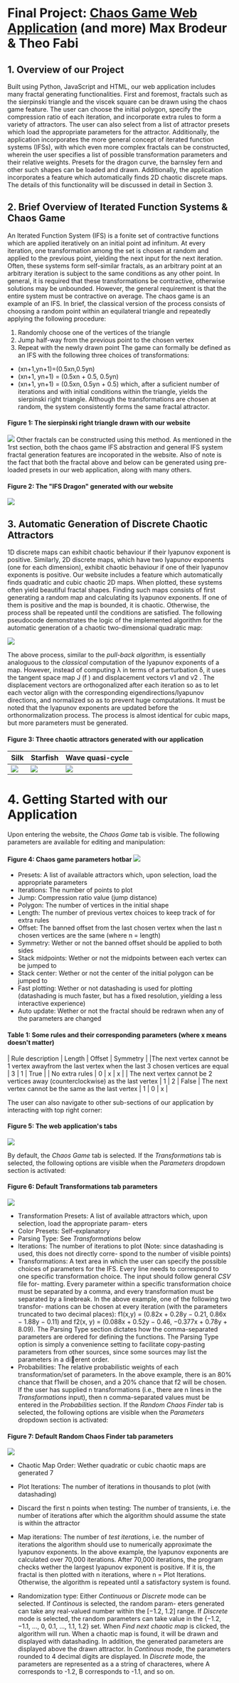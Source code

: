 # Final Project: [Chaos Game Web Application](https://fractal-generator.herokuapp.com/) (and more) Max Brodeur & Theo Fabi
## 1. Overview of our Project

Built using Python, JavaScript and HTML, our web application includes many fractal generating functionalities. First and foremost, fractals such as the sierpinski triangle and the viscek square can be drawn using the chaos game feature. The user can choose the initial polygon, specify the compression ratio of each iteration, and incorporate extra rules to form a variety of attractors. The user can also select from a list of attractor presets which load the appropriate parameters for the attractor. Additionally, the application incorporates the more general concept of iterated function systems (IFSs), with which even more complex fractals can be constructed, wherein the user specifies a list of possible transformation parameters and their relative weights. Presets for the dragon curve, the barnsley fern and other such shapes can be loaded and drawn.
Additionally, the application incorporates a feature which automatically finds 2D chaotic discrete maps. The details of this functionality will be discussed in detail in Section 3.

## 2. Brief Overview of Iterated Function Systems & Chaos Game
An Iterated Function System (IFS) is a fonite set of contractive functions which are applied iteratively on an initial point ad infinitum. At every iteration, one transformation among the set is chosen at random and applied to the previous point, yielding the next input for the next iteration. Often, these systems form self-similar fractals, as an arbitrary point at an arbitrary iteration is subject to the same conditions as any other point. In general, it is required that these transformations be contractive, otherwise solutions may be unbounded. However, the general requirement is that the entire system must be contractive on average.
The chaos game is an example of an IFS. In brief, the classical version of the process consists of choosing a random point within an equilateral triangle and repeatedly applying the following procedure:
1. Randomly choose one of the vertices of the triangle
2. Jump half-way from the previous point to the chosen vertex
3. Repeat with the newly drawn point
The game can formally be defined as an IFS with the following three choices of transformations: 
* (xn+1,yn+1)=(0.5xn,0.5yn)
* (xn+1, yn+1) = (0.5xn + 0.5, 0.5yn)
* (xn+1, yn+1) = (0.5xn, 0.5yn + 0.5)
which, after a suficient number of iterations and with initial conditions within the triangle, yields the sierpinski right triangle. Although the transformations are chosen at random, the system consistently forms the same fractal attractor.
#### Figure 1: The sierpinski right triangle drawn with our website
![](./assets/sierpinski_triangle.png)
Other fractals can be constructed using this method. As mentioned in the 1rst section, both the chaos game IFS abstraction and general IFS system fractal generation features are incoporated in the website. Also of note is the fact that both the fractal above and below can be generated using pre-loaded presets in our web application, along with many others.

#### Figure 2: The "IFS Dragon" generated with our website
![](./assets/IFS_dragon.png)
## 3. Automatic Generation of Discrete Chaotic Attractors
1D discrete maps can exhibit chaotic behaviour if their lyapunov exponent is positive. Similarly, 2D discrete maps, which have two lyapunov exponents (one for each dimension), exhibit chaotic behaviour if one of their lyapunov exponents is positive.
Our website includes a feature which automatically finds quadratic and cubic chaotic 2D maps. When plotted, these systems often yield beautiful fractal shapes. Finding such maps consists of first generating a random map and calculating its lyapunov exponents. If one of them is positive and the map is bounded, it is chaotic. Otherwise, the process shall be repeated until the conditions are satisfied.
The following pseudocode demonstrates the logic of the implemented algorithm for the automatic generation of a chaotic two-dimensional quadratic map:

![](./assets/algorithm_1.png)

The above process, similar to the *pull-back algorithm*, is essentially analoguous to the *classical* computation of the lyapunov exponents of a map. However, instead of computing λ in terms of a perturbation δ, it uses the tangent space map J (f ) and displacement vectors v1 and v2 . The displacement vectors are orthogonalized after each iteration so as to let each vector align with the corresponding eigendirections/lyapunov directions, and normalized so as to prevent huge computations. It must be noted that the lyapunov exponents are updated before the orthonormalization process.
The process is almost identical for cubic maps, but more parameters must be generated.
    
#### Figure 3: Three chaotic attractors generated with our application 
| Silk | Starfish  | Wave quasi-cycle  | 
|------|-----------|-------------------|
|![](./assets/silk.png)|![](./assets/starfish.png) |![](./assets/wave_quasi-cycle.png)|


# 4. Getting Started with our Application
Upon entering the website, the *Chaos Game* tab is visible. The following parameters are available for editing and manipulation:
   
#### Figure 4: Chaos game parameters hotbar ![](./assets/parameters.png)
* Presets: A list of available attractors which, upon selection, load the appropriate parameters
* Iterations: The number of points to plot
* Jump: Compression ratio value (jump distance)
* Polygon: The number of vertices in the initial shape
* Length: The number of previous vertex choices to keep track of for extra rules
* Offset: The banned offset from the last chosen vertex when the last n chosen vertices are the same (where
n = length)
* Symmetry: Wether or not the banned offset should be applied to both sides
* Stack midpoints: Wether or not the midpoints between each vertex can be jumped to
* Stack center: Wether or not the center of the initial polygon can be jumped to
* Fast plotting: Wether or not datashading is used for plotting (datashading is much faster, but has a fixed resolution, yielding a less interactive experience)
* Auto update: Wether or not the fractal should be redrawn when any of the parameters are changed
#### Table 1: Some rules and their corresponding parameters (where x means doesn't matter)
| Rule description | Length | Offset | Symmetry |
|The next vertex cannot be 1 vertex awayfrom the last vertex when the last 3 chosen vertices are equal | 3 | 1 | True |
| No extra rules | 0 | x | x |
| The next vertex cannot be 2 vertices 
away (counterclockwise) as the last vertex | 1 | 2 | False |
The next vertex cannot be the same as the last vertex | 1 | 0 | x |

The user can also navigate to other sub-sections of our application by interacting with top right corner:

#### Figure 5: The web application's tabs
![](./assets/tabs.png)
 
By default, the *Chaos Game* tab is selected. If the *Transformations* tab is selected, the following options are visible when the *Parameters* dropdown section is activated:
#### Figure 6: Default Transformations tab parameters
![](./assets/transformations.png)
* Transformation Presets: A list of available attractors which, upon selection, load the appropriate param- eters
* Color Presets: Self-explanatory
* Parsing Type: See *Transformations* below
* Iterations: The number of iterations to plot (Note: since datashading is used, this does not directly corre- spond to the number of visible points)
* Transformations:
A text area in which the user can specify the possible choices of parameters for the IFS. Every line needs to correspond to one specific transformation choice. The input should follow general *CSV* file for- matting. Every parameter within a specific transformation choice must be separated by a comma, and every transformation must be separated by a linebreak. In the above example, one of the following two transfor- mations can be chosen at every iteration (with the parameters truncated to two decimal places): f1(x,y) = (0.82x + 0.28y − 0.21, 0.86x − 1.88y − 0.11) and f2(x, y) = (0.088x + 0.52y − 0.46, −0.377x + 0.78y + 8.09). The Parsing Type section dictates how the comma-separated parameters are ordered for defining the functions. The Parsing Type option is simply a convenience setting to facilitate copy-pasting parameters from other sources, since some sources may list the parameters in a di􏰂erent order.
* Probabilities:
The relative probabilistic weights of each transformation/set of parameters. In the above example, there is an 80% chance that f1will be chosen, and a 20% chance that f2 will be chosen. If the user has supplied n transformations (i.e., there are n lines in the *Transformations* input), then n comma-separated values must be entered in the *Probabilities* section.
If the *Random Chaos Finder* tab is selected, the following options are visible when the *Parameters* dropdown section is activated:
#### Figure 7: Default Random Chaos Finder tab parameters
![](./assets/parameters_3.png)
* Chaotic Map Order: Wether quadratic or cubic chaotic maps are generated
7
  
* Plot Iterations: The number of iterations in thousands to plot (with datashading)
* Discard the first n points when testing: The number of transients, i.e. the number of iterations after which the algorithm should assume the state is within the attractor
* Map iterations:
The number of *test iterations*, i.e. the number of iterations the algorithm should use to numerically approximate the lyapunov exponents. In the above example, the lyapunov exponents are calculated over 70,000 iterations. After 70,000 iterations, the program checks wether the largest lyapunov exponent is positive. If it is, the fractal is then plotted with n iterations, where n = Plot Iterations. Otherwise, the algorithm is repeated until a satisfactory system is found.
* Randomization type:
Either *Continuous* or *Discrete* mode can be selected. If *Continous* is selected, the random param- eters generated can take any real-valued number within the [−1.2, 1.2] range. If *Discrete* mode is selected, the random parameters can take value in the {−1.2, −1.1, ..., 0, 0.1, ..., 1.1, 1.2} set.
When *Find next chaotic map* is clicked, the algorithm will run. When a chaotic map is found, it will be drawn and displayed with datashading. In addition, the generated parameters are displayed above the drawn attractor. In *Continous* mode, the parameters rounded to 4 decimal digits are displayed. In *Discrete* mode, the parameters are represented as a a string of characteres, where A corresponds to -1.2, B corresponds to -1.1, and so on.
